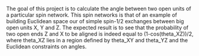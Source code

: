 The goal of this project is to calculate the angle between two open units of a particular spin network. 
This spin networks is that of an example of building Euclidean space our of simple spin-1/2 exchanges between
big open units X, Y and Z.
The expected result is to see that the probability of two open ends Z and X to be aligned is indeed equal 
to (1-cos(theta_XZ))/2, where theta_XZ lies in a region defined by theta_XY and theta_YZ and the Euclidean 
constraints on angles.
